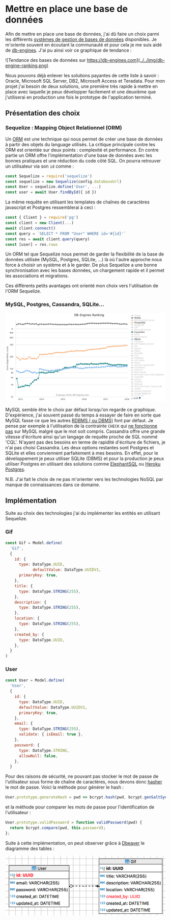 # Mettre en place une base de données

Afin de mettre en place une base de données, j'ai dû faire un choix parmi les différents [systèmes de gestion de bases de données](https://fr.wikipedia.org/wiki/Syst%C3%A8me_de_gestion_de_base_de_donn%C3%A9es) disponibles. Je m'oriente souvent en écoutant la communauté et pour cela je me suis aidé de [db-engines](https://db-engines.com). J'ai pu ainsi voir ce graphique de tendance : 

![Tendance des bases de données sur https://db-engines.com](../../img/db-engine-ranking.png)

Nous pouvons déjà enlever les solutions payantes de cette liste à savoir : Oracle, Microsoft SQL Server, DB2, Microsoft Access et Teradata. Pour mon projet j'ai besoin de deux solutions, une première très rapide à mettre en place avec laquelle je peux développer facilement et une deuxième que j'utiliserai en production une fois le prototype de l'application terminé. 

## Présentation des choix

### Sequelize : Mapping Object Relationnel (ORM)

Un [ORM](https://fr.wikipedia.org/wiki/Mapping_objet-relationnel) est une technique qui nous permet de créer une base de données à partir des objets du language utilisés. La critique principale contre les ORM est orientée sur deux points : complexité et performance. En contre partie un ORM offre l'implémentation d'une base de données avec les bonnes pratiques et une réduction du code côté SQL. On pourra retrouver un utilisateur via son `id` comme : 

```js
const Sequelize = require('sequelize')
const sequelize = new Sequelize(config.databaseUrl)
const User = sequelize.define('User', ...)
const user = await User.findById({ id })
```

La même requête en utilisant les templates de chaînes de caractères javascript et Postgres ressemblerai à ceci :

```js
const { Client } = require('pg')
const client = new Client(...)
await client.connect()
const query = `SELECT * FROM "User" WHERE id='#{id}'`
const res = await client.query(query)
const [user] = res.rows
```

Un ORM  tel que Sequelize nous permet de garder la flexibilité de la base de données utilisée (MySQL, Postgres, SQLite, ...) là où l'autre approche nous force à choisir un système et à le garder. De plus Sequelize a une bonne synchronisation avec les bases données, un chargement rapide et il permet les associations et migrations.

Ces différents petits avantages ont orienté mon choix vers l'utilisation de l'ORM Sequelize.

### MySQL, Postgres, Cassandra, SQLite...

![Tendance des bases de données gratuites sur db-engines.com](../../img/db-engine-ranking-free.png)

MySQL semble être le choix par défaut lorsqu'on regarde ce graphique. D'expérience, j'ai souvent passé du temps à essayer de faire en sorte que MySQL fasse ce que les autres [RDBMS ( ou DBMS)](https://stackoverflow.com/questions/18419137/what-is-the-difference-between-dbms-and-rdbms) font par défaut. Je pense par exemple à l'utilisation de la contrainte `CHECK` qui [ne fonctionne pas](https://stackoverflow.com/questions/2115497/check-constraint-in-mysql-is-not-working) sur MySQL malgré que le mot soit compris. Cassandra offre une grande vitesse d'écriture ainsi qu'un langage de requête proche de SQL nommé 'CQL'. N'ayant pas des besoins en terme de rapidité d'écriture de fichiers, je n'ai pas choisi Cassandra. Les deux options restantes sont Postgres et SQLite et elles conviennent parfaitement à mes besoins. En effet, pour le développement je peux utiliser SQLite (DBMS) et pour la production je peux utiliser Postgres en utilisant des solutions comme [ElephantSQL](https://www.elephantsql.com/) ou [Heroku Postgres](https://www.heroku.com/postgres).

N.B. J'ai fait le choix de ne pas m'orienter vers les technologies NoSQL par manque de connaissances dans ce domaine. 

## Implémentation

Suite au choix des technologies j'ai du implémenter les entités en utilisant Sequelize. 

### Gif

```js
const Gif = Model.define(
  'Gif',
  {
    id: {
      type: DataType.UUID,
			defaultValue: DataType.UUIDV1,
      primaryKey: true,
    },
    title: {
      type: DataType.STRING(255),
    },
    description: {
      type: DataType.STRING(255),
    },
    location: {
      type: DataType.STRING(255),
    },
    created_by: {
      type: DataType.UUID,
    },
  }
)
```

### User

```js
const User = Model.define(
  'User',
  {
    id: {
      type: DataType.UUID,
      defaultValue: DataType.UUIDV1,
      primaryKey: true,
    },
    email: {
      type: DataType.STRING(255),
      validate: { isEmail: true },
    },
    password: {
      type: DataType.STRING,
      allowNull: false,
    },
  }
```

Pour des raisons de sécurité, ne pouvant pas stocker le mot de passe de l'utilisateur sous forme de chaîne de caractères, nous devons donc [hasher](https://fr.wikipedia.org/wiki/Fonction_de_hachage) le mot de passe. Voici la méthode pour générer le hash :

```js
User.prototype.generateHash = pwd => bcrypt.hash(pwd, bcrypt.genSaltSync(8));
```

et la méthode pour comparer les mots de passe pour l'identification de l'utilisateur :

```js
User.prototype.validPassword = function validPassword(pwd) {
  return bcrypt.compare(pwd, this.password);
};
```

Suite à cette implémentation, on peut observer grâce à [Dbeaver](https://dbeaver.jkiss.org/) le diagramme des tables :

![Diagramme de tables implémentées](../../img/dbeaver.png)